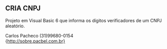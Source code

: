 ## CRIA CNPJ

Projeto em Visual Basic 6 que informa os dígitos verificadores de um CNPJ aleatório.

Carlos Pacheco
(31)99680-0154<br/>
{http://sobre.pacbel.com.br}
